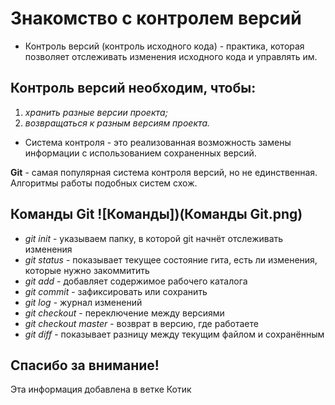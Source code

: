 # Знакомство с контролем версий
* Контроль версий (контроль исходного кода) - практика, которая позволяет отслеживать изменения исходного кода и управлять им.
## Контроль версий необходим, чтобы:
1.  *хранить разные версии проекта;*
2.  *возвращаться к разным версиям проекта.* 
* Система контроля - это реализованная возможность замены информации с использованием сохраненных версий.

**Git** - самая популярная система контроля версий, но не единственная. Алгоритмы работы подобных систем схож.

## Команды Git ![Команды])(Команды Git.png)

* *git init* -  указываем папку, в которой
git начнёт отслеживать изменения
* *git status* - показывает текущее состояние гита, есть ли изменения, которые нужно закоммитить
* *git add* - добавляет содержимое рабочего каталога
* *git commit* - зафиксировать или сохранить
* *git log* - журнал изменений
* *git checkout* - переключение между версиями
* *git checkout master* - возврат в версию, где работаете
* *git diff* - показывает разницу между текущим файлом
и сохранённым
 
 ## Спасибо за внимание!

 Эта информация добавлена в ветке Котик